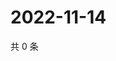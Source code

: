 # 2022-11-14

共 0 条

<!-- BEGIN WEIBO -->
<!-- 最后更新时间 Mon Nov 14 2022 11:25:39 GMT+0800 (China Standard Time) -->

<!-- END WEIBO -->
